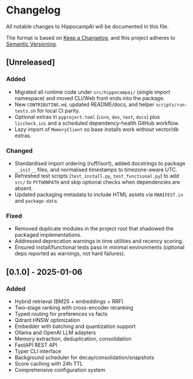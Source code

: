 # Changelog

All notable changes to HippocampAI will be documented in this file.

The format is based on [Keep a Changelog](https://keepachangelog.com/en/1.0.0/),
and this project adheres to [Semantic Versioning](https://semver.org/spec/v2.0.0.html).

## [Unreleased]

### Added

- Migrated all runtime code under `src/hippocampai/` (single import namespace) and moved CLI/Web front ends into the package.
- New `CONTRIBUTING.md`, updated README/docs, and helper `scripts/run-tests.sh` for local CI parity.
- Optional extras in `pyproject.toml` (`core`, `dev`, `test`, `docs`) plus `liccheck.ini` and a scheduled dependency-health GitHub workflow.
- Lazy import of `MemoryClient` so base installs work without vector/db extras.

### Changed

- Standardised import ordering (ruff/isort), added docstrings to package `__init__` files, and normalised timestamps to timezone-aware UTC.
- Refreshed test scripts (`test_install.py`, `test_functional.py`) to add `src/` to `PYTHONPATH` and skip optional checks when dependencies are absent.
- Updated packaging metadata to include HTML assets via `MANIFEST.in` and `package-data`.

### Fixed

- Removed duplicate modules in the project root that shadowed the packaged implementations.
- Addressed deprecation warnings in time utilities and recency scoring.
- Ensured install/functional tests pass in minimal environments (optional deps reported as warnings, not hard failures).

## [0.1.0] - 2025-01-06

### Added

- Hybrid retrieval (BM25 + embeddings + RRF)
- Two-stage ranking with cross-encoder reranking
- Typed routing for preferences vs facts
- Qdrant HNSW optimization
- Embedder with batching and quantization support
- Ollama and OpenAI LLM adapters
- Memory extraction, deduplication, consolidation
- FastAPI REST API
- Typer CLI interface
- Background scheduler for decay/consolidation/snapshots
- Score caching with 24h TTL
- Comprehensive configuration system
